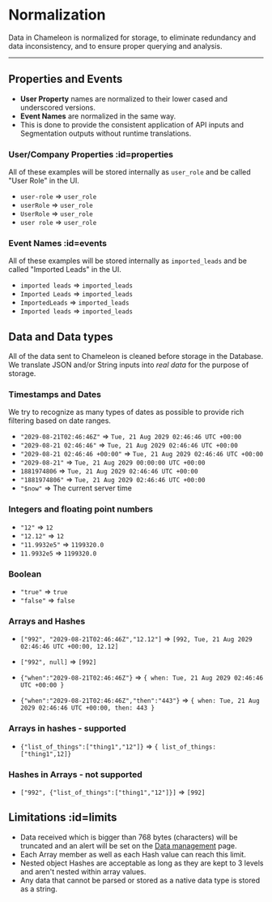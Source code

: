 # Normalization

Data in Chameleon is normalized for storage, to eliminate redundancy and data inconsistency, and to ensure proper querying and analysis.

---


## Properties and Events

- **User Property** names are normalized to their lower cased and underscored versions.
- **Event Names** are normalized in the same way.
- This is done to provide the consistent application of API inputs and Segmentation outputs without runtime translations.

### User/Company Properties :id=properties

All of these examples will be stored internally as `user_role` and be called "User Role" in the UI.

- `user-role` => `user_role`
- `userRole` => `user_role`
- `UserRole` => `user_role`
- `user role` => `user_role`

### Event Names :id=events

All of these examples will be stored internally as `imported_leads` and be called "Imported Leads" in the UI.

- `imported leads` => `imported_leads`
- `Imported Leads` => `imported_leads`
- `ImportedLeads` => `imported_leads`
- `Imported leads` => `imported_leads`

## Data and Data types

All of the data sent to Chameleon is cleaned before storage in the Database.
We translate JSON and/or String inputs into *real data* for the purpose of storage.

### Timestamps and Dates

We try to recognize as many types of dates as possible to provide rich filtering based on date ranges.

- `"2029-08-21T02:46:46Z"` => `Tue, 21 Aug 2029 02:46:46 UTC +00:00`
- `"2029-08-21 02:46:46"` => `Tue, 21 Aug 2029 02:46:46 UTC +00:00`
- `"2029-08-21 02:46:46 +00:00"` => `Tue, 21 Aug 2029 02:46:46 UTC +00:00`
- `"2029-08-21"` => `Tue, 21 Aug 2029 00:00:00 UTC +00:00`
- `1881974806` => `Tue, 21 Aug 2029 02:46:46 UTC +00:00`
- `"1881974806"` => `Tue, 21 Aug 2029 02:46:46 UTC +00:00`
- `"$now"` => The current server time

### Integers and floating point numbers

- `"12"` => `12`
- `"12.12"` => `12`
- `"11.9932e5"` => `1199320.0`
- `11.9932e5` => `1199320.0`

### Boolean

- `"true"` => `true`
- `"false"` => `false`

### Arrays and Hashes

- `["992", "2029-08-21T02:46:46Z","12.12"]` => `[992, Tue, 21 Aug 2029 02:46:46 UTC +00:00, 12.12]`
- `["992", null]` => `[992]`

- `{"when":"2029-08-21T02:46:46Z"}` => `{ when: Tue, 21 Aug 2029 02:46:46 UTC +00:00 }`
- `{"when":"2029-08-21T02:46:46Z","then":"443"}` => `{ when: Tue, 21 Aug 2029 02:46:46 UTC +00:00, then: 443 }`

### Arrays in hashes - supported

- `{"list_of_things":["thing1","12"]}` => `{ list_of_things: ["thing1",12]}`

### Hashes in Arrays - not supported

- `["992", {"list_of_things":["thing1","12"]}]` => `[992]`

## Limitations :id=limits

- Data received which is bigger than 768 bytes (characters) will be truncated and an alert will be set on the [Data management](https://app.trychameleon.com/data/properties/profile) page.
- Each Array member as well as each Hash value can reach this limit.
- Nested object Hashes are acceptable as long as they are kept to 3 levels and aren't nested within array values.
- Any data that cannot be parsed or stored as a native data type is stored as a string.
